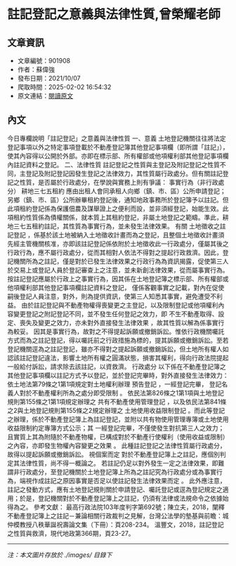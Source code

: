 # 註記登記之意義與法律性質,曾榮耀老師

## 文章資訊
- 文章編號：901908
- 作者：蘇偉強
- 發布日期：2021/10/07
- 爬取時間：2025-02-02 16:54:32
- 原文連結：[閱讀原文](https://real-estate.get.com.tw/Columns/detail.aspx?no=901908)

## 內文
今日專欄說明「註記登記」之意義與法律性質
一、意義
土地登記機關往往將法定登記事項以外之特定事項登載於不動產登記簿其他登記事項欄（即所謂「註記」），使其內容得以公開於外部。亦即在標示部、所有權部或他項權利部其他登記事項欄內註記資料之登記。
二、法律性質
註記登記之性質與主登記及附記登記之性質不同，主登記及附記登記因發生登記之法律效力，其性質屬行政處分。但有關註記登記之性質，是否屬於行政處分，在學說與實務上則有爭議：
事實行為（非行政處分）
耕地三七五租約
應由出租人會同承租人向鄉（鎮、市、區）公所申請登記；另鄉（鎮、市、區）公所辦畢租約登記後，通知地政事務所於登記簿予以註記。但此項租約登記係為保護佃農及謀舉證上之便利而設，並非須經登記，始能生效。此項租約性質係為債權關係，就本質上其租約登記，非屬土地登記之範疇。準此，耕地三七五租約註記，其性質為事實行為，並未發生法律效果。
有關
土地徵收之註記登記
，係基於該土地被納入土地徵收計畫而為之登記，且整個土地徵收計畫須先經主管機關核准，亦即該註記登記係依附於土地徵收此一行政處分，僅屬其後之行政行為，應不屬行政處分，從而其相對人依法不得對之提起行政救濟。因此，登記機關所為之註記，僅是對於已發生法律效果之行政行為為資訊揭露，促使第三人於交易上或登記人員於登記審查上之注意，並未新創法律效果，從而屬事實行為。
按註記登記應屬於行政上之事實行為，因其係在土地登記簿之標示部、所有權部或他項權利部其他登記事項欄註記資料之登記，
僅係客觀事實之記載，對內在促使嗣後登記人員注意，對外，則為提供資訊，使第三人知悉其事實，避免遭受不利益。
由於註記登記與不動產物權得喪變更之主登記，以及限制登記或他項權利內容變更登記之附記登記不同，並不發生任何登記之效力，即
不生不動產取得、設定、喪失及變更之效力，亦未對外直接發生法律效果
，故其性質以解為係事實行為較妥。
因其是事實行為，故對之不得提起訴願或撤銷訴訟。惟依行政機關囑託方式而為之註記登記，得以囑託前之行政措施為標的，提其訴願或撤銷訴訟。至若登記機關逕為之註記登記，雖亦不得對之提起訴願或撤銷訴訟，但土地所有權人如認該註記登記違法，影響土地所有權之圓滿狀態，損害其權利，得向行政法院提起一般給付訴訟，請求除去該註記，以資救濟。
行政處分
以下係在不動產登記簿之其他登記事項欄以註記方式予以登記，並於登記完畢時，對外直接發生法律效力：
依土地法第79條之1第1項規定對土地權利辦理
預告登記
，一經登記完畢，
登記名義人對於不動產權利所為之處分即受限制
。
依民法第826條之1第1項與土地登記規則第155條之1第1項規定辦理之
共有不動產使用管理登記
，以及依民法第841條之2與土地登記規則第155條之2規定辦理之
土地使用收益限制登記
。而此等登記之辦理，係於不動產登記簿上為註記登記，並附以共有物使用管理專簿或土地使用收益限制約定專簿方式公示；其
一經登記完畢，不僅使發生對抗第三人之效力；且實質上其為附隨於不動產物權，已構成對於不動產行使權利（使用收益或限制）之內容，亦即發生物權內容變更之效果
。
此種註記登記之法律性質屬行政處分，故得以提起訴願或撤銷訴訟。
視個案而定
對於不動產登記簿上之註記，應個別判定其法律性質，尚不得一概論之。
若註記仍足以對外發生一定之法律效果，即難謂非行政處分，至登記機關於土地登記簿上所為之註記究為行政處分或為事實行為，端視作成註記之原因事實是否足以使註記發生法律效果而定
。
此外應注意，註記之發動方式，應有土地登記規則關於申請登記、囑託登記或逕為登記規定之適用；於是，登記機關對於不動產登記簿上之註記，仍須有法律或法規命令之依據始得為之。
參考文獻：
最高行政法院103年度判字第692號；陳立夫，2018，闡釋不動產登記簿上之註記－兼論相關行政裁判之見解，台灣公法學的墊基與前瞻：城仲模教授八秩華誕祝壽論文集（下冊）：頁208-234。
溫豐文，2018，註記登記之性質與救濟，現代地政第366期，頁23-27。

---
*注：本文圖片存放於 ./images/ 目錄下*
